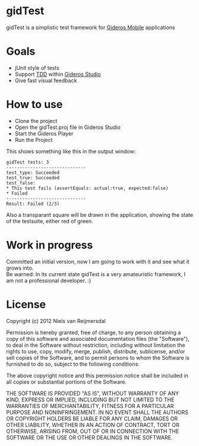 gidTest
=======
gidTest is a simplistic test framework for [Gideros Mobile](http://www.giderosmobile.com/) applications

Goals
======
* jUnit style of tests
* Support [TDD](http://en.wikipedia.org/wiki/Test-driven_development) within [Gideros Studio](http://www.giderosmobile.com/gideros-studio-features/)
* Give fast visual feedback

How to use
=======
* Clone the project
* Open the gidTest.proj file in Gideros Studio
* Start the Gideros Player
* Run the Project

This shows something like this in the output window:

    gidTest tests: 3
    ------------------------------
    test_type: Succeeded
    test_true: Succeeded
    test_false:
    * This test fails (assertEquals: actual:true, expected:false)
    * Failed
    ------------------------------
    Result: Failed (2/3)

Also a transparant square will be drawn in the application, showing the state of the testsuite, either red of green.

Work in progress
=======
Committed an initial version, now I am going to work with it and see what it grows into.  
Be warned: In its current state gidTest is a very amateuristic framework, I am not a professional developer. :)

License
=======
Copyright (c) 2012 Niels van Reijmersdal

Permission is hereby granted, free of charge, to any person obtaining
a copy of this software and associated documentation files (the
"Software"), to deal in the Software without restriction, including
without limitation the rights to use, copy, modify, merge, publish,
distribute, sublicense, and/or sell copies of the Software, and to
permit persons to whom the Software is furnished to do so, subject to
the following conditions:

The above copyright notice and this permission notice shall be
included in all copies or substantial portions of the Software.

THE SOFTWARE IS PROVIDED "AS IS", WITHOUT WARRANTY OF ANY KIND,
EXPRESS OR IMPLIED, INCLUDING BUT NOT LIMITED TO THE WARRANTIES OF
MERCHANTABILITY, FITNESS FOR A PARTICULAR PURPOSE AND
NONINFRINGEMENT. IN NO EVENT SHALL THE AUTHORS OR COPYRIGHT HOLDERS BE
LIABLE FOR ANY CLAIM, DAMAGES OR OTHER LIABILITY, WHETHER IN AN ACTION
OF CONTRACT, TORT OR OTHERWISE, ARISING FROM, OUT OF OR IN CONNECTION
WITH THE SOFTWARE OR THE USE OR OTHER DEALINGS IN THE SOFTWARE.